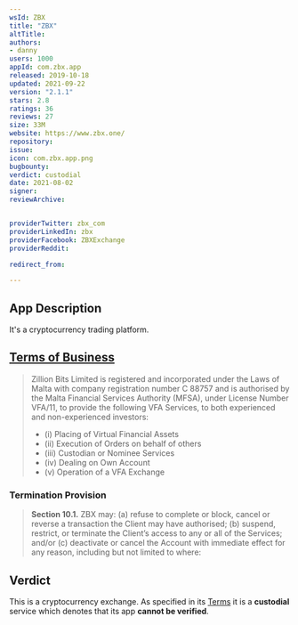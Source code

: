 ```yaml
---
wsId: ZBX
title: "ZBX"
altTitle: 
authors:
- danny
users: 1000
appId: com.zbx.app
released: 2019-10-18
updated: 2021-09-22
version: "2.1.1"
stars: 2.8
ratings: 36
reviews: 27
size: 33M
website: https://www.zbx.one/
repository: 
issue: 
icon: com.zbx.app.png
bugbounty: 
verdict: custodial
date: 2021-08-02
signer: 
reviewArchive:


providerTwitter: zbx_com
providerLinkedIn: zbx
providerFacebook: ZBXExchange
providerReddit: 

redirect_from:

---
```



## App Description

It's a cryptocurrency trading platform.

## [Terms of Business](https://zbxone.zendesk.com/hc/en-us/articles/900001053666-Terms-of-Business)

> Zillion Bits Limited is registered and incorporated under the Laws of Malta with company registration number C 88757 and  is authorised by the Malta Financial Services Authority (MFSA), under License Number VFA/11, to provide the following VFA Services, to both experienced and non-experienced investors:
> - (i) Placing of Virtual Financial Assets
> - (ii) Execution of Orders on behalf of others
> - (iii) Custodian or Nominee Services
> - (iv) Dealing on Own Account
> - (v) Operation of a VFA Exchange

### Termination Provision

> **Section 10.1.** ZBX may: (a) refuse to complete or block, cancel or reverse a transaction the Client may have authorised; (b) suspend, restrict, or terminate the Client’s access to any or all of the Services; and/or (c) deactivate or cancel the Account with immediate effect for any reason, including but not limited to where:

## Verdict

This is a cryptocurrency exchange. As specified in its [Terms](https://zbxone.zendesk.com/hc/en-us/articles/900001053666-Terms-of-Business) it is a **custodial** service which denotes that its app **cannot be verified**.

